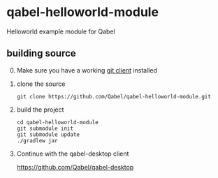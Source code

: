 qabel-helloworld-module
=======================

Helloworld example module for Qabel

## building source

0. Make sure you have a working [git client](http://git-scm.com/) installed

0. clone the source

   ```
   git clone https://github.com/Qabel/qabel-helloworld-module.git
   ```
0. build the project

   ```
   cd qabel-helloworld-module
   git submodule init
   git submodule update
   ./gradlew jar
   ```
0. Continue with the qabel-desktop client

   https://github.com/Qabel/qabel-desktop

